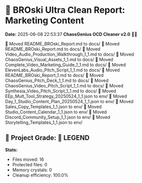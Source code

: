 # 🧹 BROski Ultra Clean Report: Marketing Content
**Date:** 2025-06-08 22:53:37
**ChaosGenius OCD Cleaner v2.0** 🧠💜

📁 Moved README_BROski_Report.md to docs/
📁 Moved README_BROski_Report.md to docs/
📁 Moved Video_Audio_Production_Walkthrough_1_1.md to docs/
📁 Moved ChaosGenius_Visual_Assets_1_1.md to docs/
📁 Moved Complete_Video_Marketing_Guide_1_1.md to docs/
📁 Moved ElevenLabs_Audio_Pitch_Script_1_1.md to docs/
📁 Moved README_BROski_Report_1.md to docs/
📁 Moved ChaosGenius_Pitch_Deck_1_1.md to docs/
📁 Moved ChaosGenius_Video_Pitch_Script_1_1.md to docs/
📁 Moved Synthesia_Video_Pitch_Script_1_1.md to docs/
📁 Moved EEp_Mult_Tool_Strategy_20250524_1_1.json to env/
📁 Moved Day_1_Studio_Content_Plan_20250524_1_1.json to env/
📁 Moved Sales_Copy_Templates_1_1.json to env/
📁 Moved Studio_Content_Calendar_1_1.json to env/
📁 Moved Discord_Community_Setup_1_1.json to env/
📁 Moved Storytelling_Templates_1_1.json to env/

## 🧠 Project Grade: 💯 LEGEND
**Stats:**
- Files moved: 16
- Protected files: 0
- Memory crystals: 0
- Cleanup efficiency: 100.0%